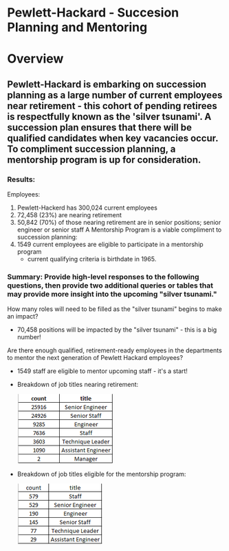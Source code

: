 # Pewlett-Hackard - Succesion Planning and Mentoring
# Overview  
## Pewlett-Hackard is embarking on succession planning as a large number of current employees near retirement - this cohort of pending retirees is respectfully known as the 'silver tsunami'. A succession plan ensures that there will be qualified candidates when key vacancies occur.  To compliment succession planning, a mentorship program is up for consideration.  

### Results: 
  Employees:
  1. Pewlett-Hackerd has 300,024 current employees
  2. 72,458 (23%) are nearing retirement
  3. 50,842 (70%) of those nearing retirement are in senior positions; senior engineer or senior staff
  A Mentorship Program is a viable compliment to succession planning:
  4.  1549 current employees are eligible to participate in a mentorship program
      * current qualifying criteria is birthdate in 1965.
 ### Summary: Provide high-level responses to the following questions, then provide two additional queries or tables that may provide more insight into the upcoming "silver tsunami."
How many roles will need to be filled as the "silver tsunami" begins to make an impact?
* 70,458 positions will be impacted by the "silver tsunami" - this is a big number!  

Are there enough qualified, retirement-ready employees in the departments to mentor the next generation of Pewlett Hackard employees?
* 1549 staff are eligible to mentor upcoming staff - it's a start!
* Breakdown of job titles nearing retirement:  

    ![](/Images/retiring_titles.png)
* Breakdown of job titles eligible for the mentorship program:   

   ![](/Images/mentoring_eligibility_titles.png)
